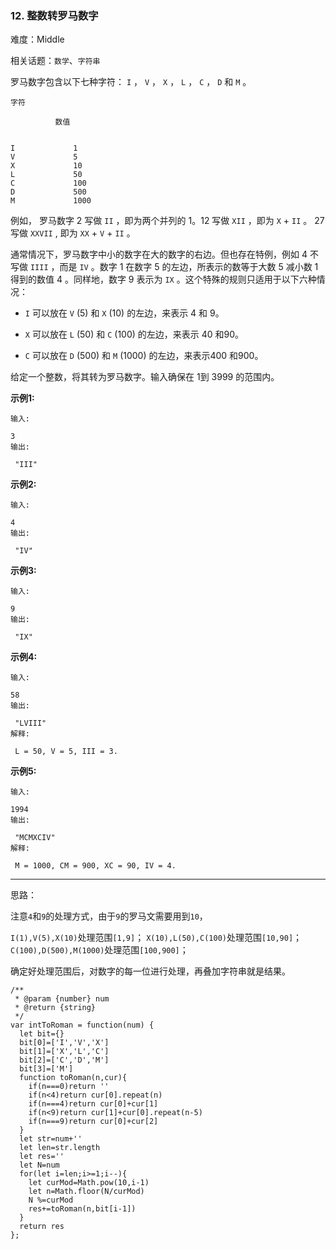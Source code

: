 ### 12. 整数转罗马数字

难度：Middle

相关话题：`数学`、`字符串`

罗马数字包含以下七种字符： `I` ， `V` ， `X` ， `L` ， `C` ， `D` 和 `M` 。



```
字符

          数值


I             1
V             5
X             10
L             50
C             100
D             500
M             1000
```


例如， 罗马数字 2 写做 `II` ，即为两个并列的 1。12 写做 `XII` ，即为 `X` + `II` 。 27 写做 `XXVII` , 即为 `XX` + `V` + `II` 。



通常情况下，罗马数字中小的数字在大的数字的右边。但也存在特例，例如 4 不写做 `IIII` ，而是 `IV` 。数字 1 在数字 5 的左边，所表示的数等于大数 5 减小数 1 得到的数值 4 。同样地，数字 9 表示为 `IX` 。这个特殊的规则只适用于以下六种情况：




* `I` 可以放在 `V` (5) 和 `X` (10) 的左边，来表示 4 和 9。

* `X` 可以放在 `L` (50) 和 `C` (100) 的左边，来表示 40 和90。

* `C` 可以放在 `D` (500) 和 `M` (1000) 的左边，来表示400 和900。





给定一个整数，将其转为罗马数字。输入确保在 1到 3999 的范围内。



**示例1:** 



```
输入:

3
输出:

 "III"
```


**示例2:** 



```
输入:

4
输出:

 "IV"
```


**示例3:** 



```
输入:

9
输出:

 "IX"
```


**示例4:** 



```
输入:

58
输出:

 "LVIII"
解释:

 L = 50, V = 5, III = 3.
```


**示例5:** 



```
输入:

1994
输出:

 "MCMXCIV"
解释:

 M = 1000, CM = 900, XC = 90, IV = 4.
```



-----

思路：

注意`4`和`9`的处理方式，由于`9`的罗马文需要用到`10`，

`I(1),V(5),X(10)`处理范围`[1,9]`；
`X(10),L(50),C(100)`处理范围`[10,90]`；
`C(100),D(500),M(1000)`处理范围`[100,900]`；

确定好处理范围后，对数字的每一位进行处理，再叠加字符串就是结果。
```
/**
 * @param {number} num
 * @return {string}
 */
var intToRoman = function(num) {
  let bit={}
  bit[0]=['I','V','X']
  bit[1]=['X','L','C']
  bit[2]=['C','D','M']
  bit[3]=['M']
  function toRoman(n,cur){
    if(n===0)return ''
    if(n<4)return cur[0].repeat(n)
    if(n===4)return cur[0]+cur[1]
    if(n<9)return cur[1]+cur[0].repeat(n-5)
    if(n===9)return cur[0]+cur[2]
  }
  let str=num+''
  let len=str.length
  let res=''
  let N=num
  for(let i=len;i>=1;i--){
    let curMod=Math.pow(10,i-1)
    let n=Math.floor(N/curMod)
    N %=curMod
    res+=toRoman(n,bit[i-1])
  }
  return res
};
```

